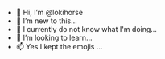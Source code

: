 - 👋 Hi, I’m @lokihorse
- 👀 I’m new to this...
- 🌱 I currently do not know what I'm doing...
- 💞️ I’m looking to learn...
- 📫 Yes I kept the emojis ...

<!---
lokihorse/lokihorse is a ✨ special ✨ repository because its `README.md` (this file) appears on your GitHub profile.
You can click the Preview link to take a look at your changes.
--->
